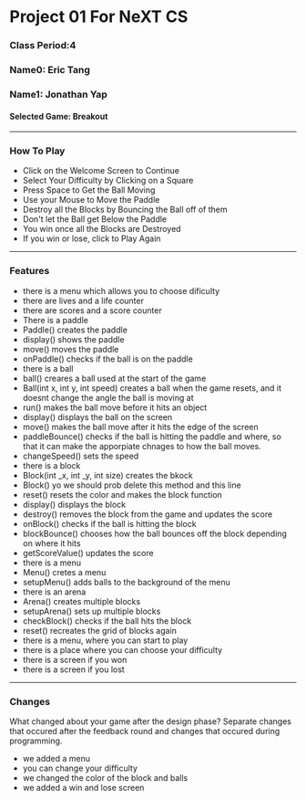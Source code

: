 # Project 01 For NeXT CS
### Class Period:4
### Name0: Eric Tang
### Name1: Jonathan Yap
#### Selected Game: Breakout
---

### How To Play

- Click on the Welcome Screen to Continue
- Select Your Difficulty by Clicking on a Square
- Press Space to Get the Ball Moving
- Use your Mouse to Move the Paddle
- Destroy all the Blocks by Bouncing the Ball off of them
- Don't let the Ball get Below the Paddle
- You win once all the Blocks are Destroyed
- If you win or lose, click to Play Again

---

### Features

- there is a menu which allows you to choose dificulty
- there are lives and a life counter
- there are scores and a score counter
- There is a paddle
- Paddle() creates the paddle
- display() shows the paddle
- move() moves the paddle
- onPaddle() checks if the ball is on the paddle
- there is a ball
- ball() creares a ball used at the start of the game
- Ball(int x, int y, int speed) creates a ball when the game resets, and it doesnt change the angle the ball is moving at
- run() makes the ball move before it hits an object
- display() displays the ball on the screen
- move() makes the ball move after it hits the edge of the screen
- paddleBounce() checks if the ball is hitting the paddle and where, so that it can make the apporpiate chnages to how the ball moves.
- changeSpeed() sets the speed
- there is a block
- Block(int _x, int _y, int size) creates the bkock
- Block() yo we should prob delete this method and this line
- reset() resets the color and makes the block function 
- display() displays the block
- destroy() removes the block from the game and updates the score
- onBlock() checks if the ball is hitting the block 
- blockBounce() chooses how the ball bounces off the block depending on where it hits
- getScoreValue() updates the score
- there is a menu
- Menu() cretes a menu
- setupMenu() adds balls to the background of the menu
- there is an arena
- Arena() creates multiple blocks
- setupArena() sets up multiple blocks
- checkBlock() checks if the ball hits the block
- reset() recreates the grid of blocks again
- there is a menu, where you can start to play
- there is a place where you can choose your difficulty
- there is a screen if you won
- there is a screen if you lost

---

### Changes
What changed about your game after the design phase? Separate changes that occured after the feedback round and changes that occured during programming.

- we added a menu
- you can change your difficulty
- we changed the color of the block and balls
- we added a win and lose screen
